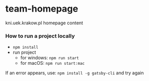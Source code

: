 # team-homepage

kni.uek.krakow.pl homepage content

### How to run a project locally

- `npm install`
- run project
  - for windows: `npm run start`
  - for macOS: `npm run start:mac`

If an error appears, use: `npm install -g gatsby-cli` and try again
